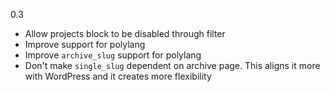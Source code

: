 0.3
- Allow projects block to be disabled through filter
- Improve support for polylang
- Improve `archive_slug` support for polylang
- Don't make `single_slug` dependent on archive page. This aligns it more with WordPress and it creates more flexibility
